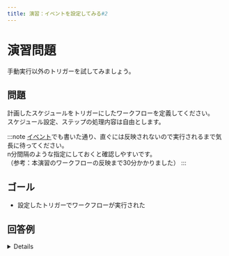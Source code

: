 ```yaml
---
title: 演習：イベントを設定してみる#2
---
```


# 演習問題

手動実行以外のトリガーを試してみましょう。  

## 問題

計画したスケジュールをトリガーにしたワークフローを定義してください。  
スケジュール設定、ステップの処理内容は自由とします。  

:::note
[イベント](../lesson/events#スケジュール)でも書いた通り、直ぐには反映されないので実行されるまで気長に待ってください。  
n分間隔のような指定にしておくと確認しやすいです。  
（参考：本演習のワークフローの反映まで30分かかりました）
:::

## ゴール

* 設定したトリガーでワークフローが実行された

## 回答例

<details>

```yaml
name: 演習4

on:
  schedule:
    - cron: '*/5 * * * *' # 5分間隔で定期実行

jobs:
  job1:
    runs-on: ubuntu-latest
    steps:
      - run: echo 'exercise-4'

```

</details>